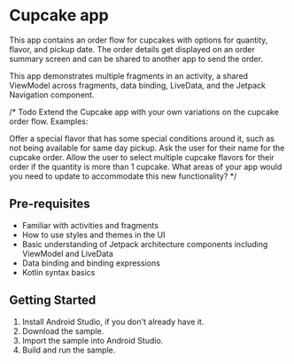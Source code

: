 Cupcake app
=================================

This app contains an order flow for cupcakes with options for quantity, flavor, and pickup date.
The order details get displayed on an order summary screen and can be shared to another app to
send the order.

This app demonstrates multiple fragments in an activity, a shared ViewModel across fragments,
data binding, LiveData, and the Jetpack Navigation component.


/*
Todo
Extend the Cupcake app with your own variations on the cupcake order flow. Examples:

Offer a special flavor that has some special conditions around it, such as not being available for same day pickup.
Ask the user for their name for the cupcake order.
Allow the user to select multiple cupcake flavors for their order if the quantity is more than 1 cupcake.
What areas of your app would you need to update to accommodate this new functionality?
*/


Pre-requisites
--------------
* Familiar with activities and fragments
* How to use styles and themes in the UI
* Basic understanding of Jetpack architecture components including ViewModel and LiveData
* Data binding and binding expressions
* Kotlin syntax basics


Getting Started
---------------
1. Install Android Studio, if you don't already have it.
2. Download the sample.
3. Import the sample into Android Studio.
4. Build and run the sample.
